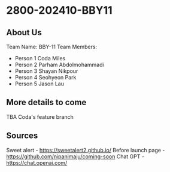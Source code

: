 # 2800-202410-BBY11
## About Us
Team Name: BBY-11
Team Members: 
- Person 1 Coda Miles
- Person 2 Parham Abdolmohammadi
- Person 3 Shayan Nikpour
- Person 4 Seohyeon Park
- Person 5 Jason Lau
## More details to come
TBA
Coda's feature branch
## Sources
Sweet alert - https://sweetalert2.github.io/
Before launch page - https://github.com/nipanimaju/coming-soon
Chat GPT - https://chat.openai.com/